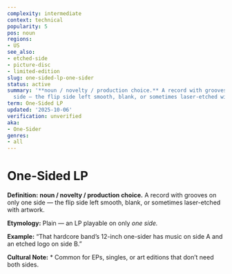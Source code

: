 ```yaml
---
complexity: intermediate
context: technical
popularity: 5
pos: noun
regions:
- US
see_also:
- etched-side
- picture-disc
- limited-edition
slug: one-sided-lp-one-sider
status: active
summary: '**noun / novelty / production choice.** A record with grooves on only one
  side — the flip side left smooth, blank, or sometimes laser-etched with artwork.'
term: One-Sided LP
updated: '2025-10-06'
verification: unverified
aka:
- One-Sider
genres:
- all
---
```


# One-Sided LP

**Definition:** **noun / novelty / production choice.** A record with grooves on only one side — the flip side left smooth, blank, or sometimes laser-etched with artwork.

**Etymology:** Plain — an LP playable on only *one side.*

**Example:** “That hardcore band’s 12-inch one-sider has music on side A and an etched logo on side B.”

**Cultural Note:** * Common for EPs, singles, or art editions that don’t need both sides.

